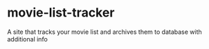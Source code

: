 # movie-list-tracker
A site that tracks your movie list and archives them to database with additional info 
